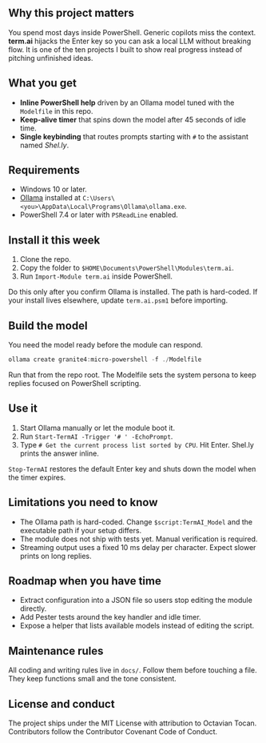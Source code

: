 ## Why this project matters

You spend most days inside PowerShell. Generic copilots miss the context. **term.ai** hijacks the Enter key so you can ask a local LLM without breaking flow. It is one of the ten projects I built to show real progress instead of pitching unfinished ideas.

## What you get

- **Inline PowerShell help** driven by an Ollama model tuned with the `Modelfile` in this repo.
- **Keep-alive timer** that spins down the model after 45 seconds of idle time.
- **Single keybinding** that routes prompts starting with `#` to the assistant named _Shel.ly_.

## Requirements

- Windows 10 or later.
- [Ollama](https://ollama.com/) installed at `C:\Users\<you>\AppData\Local\Programs\Ollama\ollama.exe`.
- PowerShell 7.4 or later with `PSReadLine` enabled.

## Install it this week

1. Clone the repo.
2. Copy the folder to `$HOME\Documents\PowerShell\Modules\term.ai`.
3. Run `Import-Module term.ai` inside PowerShell.

Do this only after you confirm Ollama is installed. The path is hard-coded. If your install lives elsewhere, update `term.ai.psm1` before importing.

## Build the model

You need the model ready before the module can respond.

```powershell
ollama create granite4:micro-powershell -f ./Modelfile
```

Run that from the repo root. The Modelfile sets the system persona to keep replies focused on PowerShell scripting.

## Use it

1. Start Ollama manually or let the module boot it.
2. Run `Start-TermAI -Trigger '# ' -EchoPrompt`.
3. Type `# Get the current process list sorted by CPU`. Hit Enter. Shel.ly prints the answer inline.

`Stop-TermAI` restores the default Enter key and shuts down the model when the timer expires.

## Limitations you need to know

- The Ollama path is hard-coded. Change `$script:TermAI_Model` and the executable path if your setup differs.
- The module does not ship with tests yet. Manual verification is required.
- Streaming output uses a fixed 10 ms delay per character. Expect slower prints on long replies.

## Roadmap when you have time

- Extract configuration into a JSON file so users stop editing the module directly.
- Add Pester tests around the key handler and idle timer.
- Expose a helper that lists available models instead of editing the script.

## Maintenance rules

All coding and writing rules live in `docs/`. Follow them before touching a file. They keep functions small and the tone consistent.

## License and conduct

The project ships under the MIT License with attribution to Octavian Tocan. Contributors follow the Contributor Covenant Code of Conduct.
